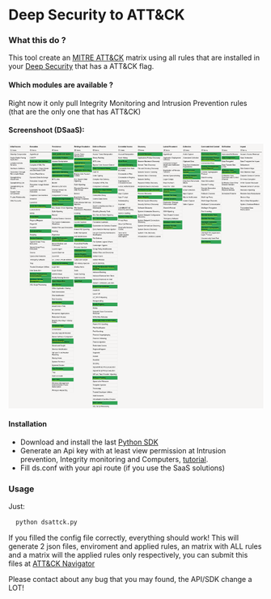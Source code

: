 # Deep Security to ATT&CK

### What this do ?

This tool create an [MITRE ATT&CK](https://attack.mitre.org/) matrix using all rules that are installed in your [Deep Security](https://www.trendmicro.com/en_us/business/products/hybrid-cloud/deep-security.html) that has a ATT&CK flag.




#### Which modules are available ?

Right now it only pull Integrity Monitoring and Intrusion Prevention rules (that are the only one that has ATT&CK)


#### Screenshoot (DSaaS):


![Deep Security SaSS](/screenshoots/dsass.png "Deep Security SaaS")

#### Installation

* Download and install the last [Python SDK](https://automation.deepsecurity.trendmicro.com/article/11_3/python?platform=on-premise)
* Generate an Api key with at least view permission at Intrusion prevention, Integrity monitoring and Computers, [tutorial](https://help.deepsecurity.trendmicro.com/api-key.html).
* Fill ds.conf with your api route (if you use the SaaS solutions)


### Usage

Just:
  ```python 
    python dsattck.py
  ```
If you filled the config file correctly, everything should work! This will generate 2 json files, enviroment and applied rules, an matrix with ALL rules and a matrix will the applied rules only respectively, you can submit this files at [ATT&CK Navigator](https://mitre-attack.github.io/attack-navigator/enterprise/)



Please contact about any bug that you may found, the API/SDK change a LOT!

